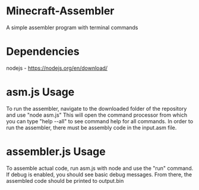 # Minecraft-Assembler

A simple assembler program with terminal commands


# Dependencies

nodejs - https://nodejs.org/en/download/


# asm.js Usage

To run the assembler, navigate to the downloaded folder of the repository and use "node asm.js" This will open the command processor from which you can type "help --all" to see command help for all commands. In order to run the assembler, there must be assembly code in the input.asm file.


# assembler.js Usage

To assemble actual code, run asm.js with node and use the "run" command. If debug is enabled, you should see basic debug messages. From there, the assembled code should be printed to output.bin